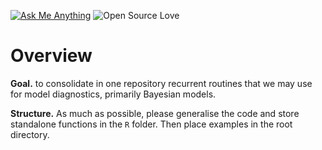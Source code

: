 [![Ask Me Anything][0a]][0b]
![Open Source Love][0c]

[0a]: https://img.shields.io/badge/Ask%20me-anything-1abc9c.svg
[0b]: https://github.com/open-AIMS/stats_helpers/issues/new
[0c]: https://badges.frapsoft.com/os/v2/open-source.svg?v=103

# Overview

**Goal.** to consolidate in one repository recurrent routines that we may use for model diagnostics, primarily Bayesian models.

**Structure.** As much as possible, please generalise the code and store standalone functions in the `R` folder. Then place examples in the root directory.
